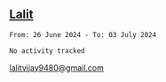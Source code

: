 ## [Lalit](https://lalit.sh)

<!--START_SECTION:waka-->

```txt
From: 26 June 2024 - To: 03 July 2024

No activity tracked
```

<!--END_SECTION:waka-->

lalitvijay9480@gmail.com
